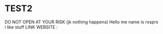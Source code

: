 # TEST2
DO NOT OPEN AT YOUR RISK (jk nothing happens)
Hello me name is rxsprs
i like stuff 
LINK WEBSITE :
